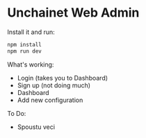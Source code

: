 # Unchainet Web Admin


Install it and run:

```bash
npm install
npm run dev
```

What's working:

- Login (takes you to Dashboard)
- Sign up (not doing much)
- Dashboard
- Add new configuration

To Do:

- Spoustu veci